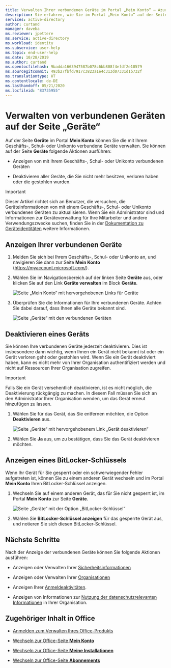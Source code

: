 ```yaml
---
title: Verwalten Ihrer verbundenen Geräte im Portal „Mein Konto“ – Azure AD
description: Sie erfahren, wie Sie im Portal „Mein Konto“ auf der Seite „Geräte“ mit Ihrem Geschäfts-, Schul- oder Unikonto verbundene Geräte anzeigen und deaktivieren.
services: active-directory
author: curtand
manager: daveba
ms.reviewer: jpettere
ms.service: active-directory
ms.workload: identity
ms.subservice: user-help
ms.topic: end-user-help
ms.date: 10/28/2019
ms.author: curtand
ms.openlocfilehash: 9badda1663947587b078c6bb808f4efdf2e10579
ms.sourcegitcommit: 493b27fbfd7917c3823a1e4c313d07331d1b732f
ms.translationtype: HT
ms.contentlocale: de-DE
ms.lasthandoff: 05/21/2020
ms.locfileid: "83735955"
---
```

# <a name="manage-your-connected-devices-from-the-devices-page"></a>Verwalten von verbundenen Geräten auf der Seite „Geräte“

Auf der Seite **Geräte** im Portal **Mein Konto** können Sie die mit Ihrem Geschäfts-, Schul- oder Unikonto verbundene Geräte verwalten. Sie können auf der Seite **Geräte** folgende Aktionen ausführen:

- Anzeigen von mit Ihrem Geschäfts-, Schul- oder Unikonto verbundenen Geräten

- Deaktivieren aller Geräte, die Sie nicht mehr besitzen, verloren haben oder die gestohlen wurden.

>[!Important]
>Dieser Artikel richtet sich an Benutzer, die versuchen, die Geräteinformationen von mit einem Geschäfts-, Schul- oder Unikonto verbundenen Geräten zu aktualisieren. Wenn Sie ein Administrator sind und Informationen zur Geräteverwaltung für Ihre Mitarbeiter und andere Verwendungszwecke suchen, finden Sie in der [Dokumentation zu Geräteidentitäten](https://docs.microsoft.com/azure/active-directory/devices/index) weitere Informationen.

## <a name="view-your-connected-devices"></a>Anzeigen Ihrer verbundenen Geräte

1. Melden Sie sich bei Ihrem Geschäfts-, Schul- oder Unikonto an, und navigieren Sie dann zur Seite **Mein Konto** (https://myaccount.microsoft.com/).

2. Wählen Sie im Navigationsbereich auf der linken Seite **Geräte** aus, oder klicken Sie auf den Link **Geräte verwalten** im Block **Geräte**.

    ![Seite „Mein Konto“ mit hervorgehobenen Links für Geräte](media/my-account-portal/my-account-portal-devices.png)

3. Überprüfen Sie die Informationen für Ihre verbundenen Geräte. Achten Sie dabei darauf, dass Ihnen alle Geräte bekannt sind.

    ![Seite „Geräte“ mit den verbundenen Geräten](media/my-account-portal/my-account-portal-devices-page.png)

## <a name="disable-a-device"></a>Deaktivieren eines Geräts

Sie können Ihre verbundenen Geräte jederzeit deaktivieren. Dies ist insbesondere dann wichtig, wenn Ihnen ein Gerät nicht bekannt ist oder ein Gerät verloren geht oder gestohlen wird. Wenn Sie ein Gerät deaktiviert haben, kann es nicht mehr von Ihrer Organisation authentifiziert werden und nicht auf Ressourcen Ihrer Organisation zugreifen.

>[!Important]
>Falls Sie ein Gerät versehentlich deaktivieren, ist es nicht möglich, die Deaktivierung rückgängig zu machen. In diesem Fall müssen Sie sich an den Administrator Ihrer Organisation wenden, um das Gerät erneut hinzufügen zu lassen.

1. Wählen Sie für das Gerät, das Sie entfernen möchten, die Option **Deaktivieren** aus.

    ![Seite „Geräte“ mit hervorgehobenem Link „Gerät deaktivieren“](media/my-account-portal/my-account-portal-devices-disable.png)

2. Wählen Sie **Ja** aus, um zu bestätigen, dass Sie das Gerät deaktivieren möchten.

## <a name="view-a-bitlocker-key"></a>Anzeigen eines BitLocker-Schlüssels

Wenn Ihr Gerät für Sie gesperrt oder ein schwerwiegender Fehler aufgetreten ist, können Sie zu einem anderen Gerät wechseln und im Portal **Mein Konto** Ihren BitLocker-Schlüssel anzeigen.

1. Wechseln Sie auf einem anderen Gerät, das für Sie nicht gesperrt ist, im Portal **Mein Konto** zur Seite **Geräte**.

    ![Seite „Geräte“ mit der Option „BitLocker-Schlüssel“](media/my-account-portal/my-account-portal-devices-bitlocker.png)

2. Wählen Sie **BitLocker-Schlüssel anzeigen** für das gesperrte Gerät aus, und notieren Sie sich diesen BitLocker-Schlüssel.

## <a name="next-steps"></a>Nächste Schritte

Nach der Anzeige der verbundenen Geräte können Sie folgende Aktionen ausführen:

- Anzeigen oder Verwalten Ihrer [Sicherheitsinformationen](user-help-security-info-overview.md)

- Anzeigen oder Verwalten Ihrer [Organisationen](my-account-portal-organizations-page.md)

- Anzeigen Ihrer [Anmeldeaktivitäten](my-account-portal-sign-ins-page.md).

- Anzeigen von Informationen zur [Nutzung der datenschutzrelevanten Informationen](my-account-portal-privacy-page.md) in Ihrer Organisation.

## <a name="related-office-content"></a>Zugehöriger Inhalt in Office

- [Anmelden zum Verwalten Ihres Office-Produkts](https://support.office.com/article/sign-in-to-manage-your-office-product-959ac957-8d37-4ae4-b1b6-d6e4874e013f)

- [Wechseln zur Office-Seite **Mein Konto**](https://portal.office.com/account/)

- [Wechseln zur Office-Seite **Meine Installationen**](https://portal.office.com/account/#installs)

- [Wechseln zur Office-Seite **Abonnements**](https://portal.office.com/account/#subscriptions)
